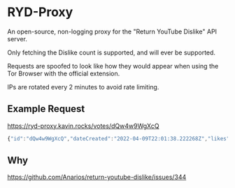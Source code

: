 # RYD-Proxy

An open-source, non-logging proxy for the "Return YouTube Dislike" API server.

Only fetching the Dislike count is supported, and will ever be supported.

Requests are spoofed to look like how they would appear when using the Tor Browser with the official extension.

IPs are rotated every 2 minutes to avoid rate limiting.

## Example Request

https://ryd-proxy.kavin.rocks/votes/dQw4w9WgXcQ

```js
{"id":"dQw4w9WgXcQ","dateCreated":"2022-04-09T22:01:38.222268Z","likes":14589269,"dislikes":390375,"rating":4.8957585373858015,"viewCount":1232906190,"deleted":false}
```

## Why

https://github.com/Anarios/return-youtube-dislike/issues/344
